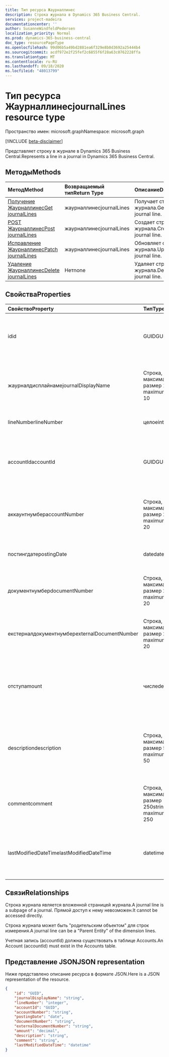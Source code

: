 ```yaml
---
title: Тип ресурса Жаурналлинес
description: Строка журнала в Dynamics 365 Business Central.
services: project-madeira
documentationcenter: ''
author: SusanneWindfeldPedersen
localization_priority: Normal
ms.prod: dynamics-365-business-central
doc_type: resourcePageType
ms.openlocfilehash: 99d06b5a49bd2881ea6f329e8b0d3692a25444b4
ms.sourcegitcommit: acdf972e2f25fef2c6855f6f28a63c0762228ffa
ms.translationtype: MT
ms.contentlocale: ru-RU
ms.lasthandoff: 09/18/2020
ms.locfileid: "48013799"
---
```

# <a name="journallines-resource-type"></a><span data-ttu-id="f85df-103">Тип ресурса Жаурналлинес</span><span class="sxs-lookup"><span data-stu-id="f85df-103">journalLines resource type</span></span>

<span data-ttu-id="f85df-104">Пространство имен: microsoft.graph</span><span class="sxs-lookup"><span data-stu-id="f85df-104">Namespace: microsoft.graph</span></span>

[!INCLUDE [beta-disclaimer](../../includes/beta-disclaimer.md)]

<span data-ttu-id="f85df-105">Представляет строку в журнале в Dynamics 365 Business Central.</span><span class="sxs-lookup"><span data-stu-id="f85df-105">Represents a line in a journal in Dynamics 365 Business Central.</span></span>

## <a name="methods"></a><span data-ttu-id="f85df-106">Методы</span><span class="sxs-lookup"><span data-stu-id="f85df-106">Methods</span></span>

| <span data-ttu-id="f85df-107">Метод</span><span class="sxs-lookup"><span data-stu-id="f85df-107">Method</span></span>                                                    | <span data-ttu-id="f85df-108">Возвращаемый тип</span><span class="sxs-lookup"><span data-stu-id="f85df-108">Return Type</span></span>|<span data-ttu-id="f85df-109">Описание</span><span class="sxs-lookup"><span data-stu-id="f85df-109">Description</span></span>         |
|:----------------------------------------------------------|:-----------|:-------------------|
|[<span data-ttu-id="f85df-110">Получение Жаурналлинес</span><span class="sxs-lookup"><span data-stu-id="f85df-110">Get journalLines</span></span>](../api/dynamics-journalline-get.md)      |<span data-ttu-id="f85df-111">жаурналлинес</span><span class="sxs-lookup"><span data-stu-id="f85df-111">journalLines</span></span>|<span data-ttu-id="f85df-112">Получает строку журнала.</span><span class="sxs-lookup"><span data-stu-id="f85df-112">Gets a journal line.</span></span>   |
|[<span data-ttu-id="f85df-113">POST Жаурналлинес</span><span class="sxs-lookup"><span data-stu-id="f85df-113">Post journalLines</span></span>](../api/dynamics-create-journalline.md)  |<span data-ttu-id="f85df-114">жаурналлинес</span><span class="sxs-lookup"><span data-stu-id="f85df-114">journalLines</span></span>|<span data-ttu-id="f85df-115">Создает строку журнала.</span><span class="sxs-lookup"><span data-stu-id="f85df-115">Creates a journal line.</span></span>|
|[<span data-ttu-id="f85df-116">Исправление Жаурналлинес</span><span class="sxs-lookup"><span data-stu-id="f85df-116">Patch journalLines</span></span>](../api/dynamics-journalline-update.md) |<span data-ttu-id="f85df-117">жаурналлинес</span><span class="sxs-lookup"><span data-stu-id="f85df-117">journalLines</span></span>|<span data-ttu-id="f85df-118">Обновляет строку журнала.</span><span class="sxs-lookup"><span data-stu-id="f85df-118">Updates a journal line.</span></span>|
|[<span data-ttu-id="f85df-119">Удаление Жаурналлинес</span><span class="sxs-lookup"><span data-stu-id="f85df-119">Delete journalLines</span></span>](../api/dynamics-journalline-delete.md)|<span data-ttu-id="f85df-120">Нет</span><span class="sxs-lookup"><span data-stu-id="f85df-120">none</span></span>        |<span data-ttu-id="f85df-121">Удаляет строку журнала.</span><span class="sxs-lookup"><span data-stu-id="f85df-121">Deletes a journal line.</span></span>|

## <a name="properties"></a><span data-ttu-id="f85df-122">Свойства</span><span class="sxs-lookup"><span data-stu-id="f85df-122">Properties</span></span>
| <span data-ttu-id="f85df-123">Свойство</span><span class="sxs-lookup"><span data-stu-id="f85df-123">Property</span></span>             | <span data-ttu-id="f85df-124">Тип</span><span class="sxs-lookup"><span data-stu-id="f85df-124">Type</span></span>                   |<span data-ttu-id="f85df-125">Описание</span><span class="sxs-lookup"><span data-stu-id="f85df-125">Description</span></span>                                                        |
|:---------------------|:-----------------------|:------------------------------------------------------------------|
|<span data-ttu-id="f85df-126">id</span><span class="sxs-lookup"><span data-stu-id="f85df-126">id</span></span>                    |<span data-ttu-id="f85df-127">GUID</span><span class="sxs-lookup"><span data-stu-id="f85df-127">GUID</span></span>                    |<span data-ttu-id="f85df-128">Уникальный идентификатор строки журнала.</span><span class="sxs-lookup"><span data-stu-id="f85df-128">The unique ID of the journal line.</span></span> <span data-ttu-id="f85df-129">Не редактируемые.</span><span class="sxs-lookup"><span data-stu-id="f85df-129">Non-editable.</span></span>                   |
|<span data-ttu-id="f85df-130">жаурналдисплайнаме</span><span class="sxs-lookup"><span data-stu-id="f85df-130">journalDisplayName</span></span>    |<span data-ttu-id="f85df-131">Строка, максимальный размер 10</span><span class="sxs-lookup"><span data-stu-id="f85df-131">string, maximum size 10</span></span> |<span data-ttu-id="f85df-132">Отображаемое имя журнала, к которому относится эта строка.</span><span class="sxs-lookup"><span data-stu-id="f85df-132">The display name of the journal that this line belongs to.</span></span> <span data-ttu-id="f85df-133">Только для чтения.</span><span class="sxs-lookup"><span data-stu-id="f85df-133">Read-Only.</span></span>|
|<span data-ttu-id="f85df-134">lineNumber</span><span class="sxs-lookup"><span data-stu-id="f85df-134">lineNumber</span></span>            |<span data-ttu-id="f85df-135">целое</span><span class="sxs-lookup"><span data-stu-id="f85df-135">integer</span></span>                 |<span data-ttu-id="f85df-136">Номер строки журнала.</span><span class="sxs-lookup"><span data-stu-id="f85df-136">The number of the journal line.</span></span>                                    |
|<span data-ttu-id="f85df-137">accountId</span><span class="sxs-lookup"><span data-stu-id="f85df-137">accountId</span></span>             |<span data-ttu-id="f85df-138">GUID</span><span class="sxs-lookup"><span data-stu-id="f85df-138">GUID</span></span>                    |<span data-ttu-id="f85df-139">Уникальный идентификатор учетной записи, с которой связана строка журнала.</span><span class="sxs-lookup"><span data-stu-id="f85df-139">The unique ID of the account that the journal line is related to.</span></span>  |
|<span data-ttu-id="f85df-140">аккаунтнумбер</span><span class="sxs-lookup"><span data-stu-id="f85df-140">accountNumber</span></span>         |<span data-ttu-id="f85df-141">Строка, максимальный размер 20</span><span class="sxs-lookup"><span data-stu-id="f85df-141">string, maximum size 20</span></span> |<span data-ttu-id="f85df-142">Номер учетной записи, с которой связана строка журнала.</span><span class="sxs-lookup"><span data-stu-id="f85df-142">The number of the account that the journal line is related to.</span></span>     |
|<span data-ttu-id="f85df-143">постингдате</span><span class="sxs-lookup"><span data-stu-id="f85df-143">postingDate</span></span>           |<span data-ttu-id="f85df-144">date</span><span class="sxs-lookup"><span data-stu-id="f85df-144">date</span></span>                    |<span data-ttu-id="f85df-145">Дата, когда строка журнала разносится.</span><span class="sxs-lookup"><span data-stu-id="f85df-145">The date that the journal line is posted.</span></span>                          |
|<span data-ttu-id="f85df-146">документнумбер</span><span class="sxs-lookup"><span data-stu-id="f85df-146">documentNumber</span></span>        |<span data-ttu-id="f85df-147">Строка, максимальный размер 20</span><span class="sxs-lookup"><span data-stu-id="f85df-147">string, maximum size 20</span></span> |<span data-ttu-id="f85df-148">Указывает номер документа для строки журнала.</span><span class="sxs-lookup"><span data-stu-id="f85df-148">Specifies a document number for the journal line.</span></span>                  |
|<span data-ttu-id="f85df-149">екстерналдокументнумбер</span><span class="sxs-lookup"><span data-stu-id="f85df-149">externalDocumentNumber</span></span>|<span data-ttu-id="f85df-150">Строка, максимальный размер 20</span><span class="sxs-lookup"><span data-stu-id="f85df-150">string, maximum size 20</span></span> |<span data-ttu-id="f85df-151">Указывает номер внешнего документа для строки журнала.</span><span class="sxs-lookup"><span data-stu-id="f85df-151">Specifies an external document number for the journal line.</span></span>        |
|<span data-ttu-id="f85df-152">отступ</span><span class="sxs-lookup"><span data-stu-id="f85df-152">amount</span></span>                |<span data-ttu-id="f85df-153">числе</span><span class="sxs-lookup"><span data-stu-id="f85df-153">decimal</span></span>                 |<span data-ttu-id="f85df-154">Указывает общую сумму (включая НДС), из которой состоит строка журнала.</span><span class="sxs-lookup"><span data-stu-id="f85df-154">Specifies the total amount (including VAT) that the journal line consists of.</span></span>|
|<span data-ttu-id="f85df-155">description</span><span class="sxs-lookup"><span data-stu-id="f85df-155">description</span></span>           |<span data-ttu-id="f85df-156">Строка, максимальный размер 50</span><span class="sxs-lookup"><span data-stu-id="f85df-156">string, maximum size 50</span></span> |<span data-ttu-id="f85df-157">Описание строки журнала, предоставленное пользователем или созданным пользователем.</span><span class="sxs-lookup"><span data-stu-id="f85df-157">The description of the journal line, provided by the user or autocreated.</span></span>|
|<span data-ttu-id="f85df-158">comment</span><span class="sxs-lookup"><span data-stu-id="f85df-158">comment</span></span>               |<span data-ttu-id="f85df-159">Строка, максимальный размер 250</span><span class="sxs-lookup"><span data-stu-id="f85df-159">string, maximum size 250</span></span>|<span data-ttu-id="f85df-160">Заданный пользователем комментарий в строке журнала.</span><span class="sxs-lookup"><span data-stu-id="f85df-160">A user specified comment on the journal line.</span></span>                      |
|<span data-ttu-id="f85df-161">lastModifiedDateTime</span><span class="sxs-lookup"><span data-stu-id="f85df-161">lastModifiedDateTime</span></span>  |<span data-ttu-id="f85df-162">datetime</span><span class="sxs-lookup"><span data-stu-id="f85df-162">datetime</span></span>                |<span data-ttu-id="f85df-163">Дата и время последнего изменения строки журнала.</span><span class="sxs-lookup"><span data-stu-id="f85df-163">The last datetime the journal line was modified.</span></span> <span data-ttu-id="f85df-164">Только для чтения.</span><span class="sxs-lookup"><span data-stu-id="f85df-164">Read-Only.</span></span>        |

## <a name="relationships"></a><span data-ttu-id="f85df-165">Связи</span><span class="sxs-lookup"><span data-stu-id="f85df-165">Relationships</span></span>
<span data-ttu-id="f85df-166">Строка журнала является вложенной страницей журнала.</span><span class="sxs-lookup"><span data-stu-id="f85df-166">A journal line is a subpage of a journal.</span></span> <span data-ttu-id="f85df-167">Прямой доступ к нему невозможен.</span><span class="sxs-lookup"><span data-stu-id="f85df-167">It cannot be accessed directly.</span></span>

<span data-ttu-id="f85df-168">Строка журнала может быть "родительским объектом" для строк измерения.</span><span class="sxs-lookup"><span data-stu-id="f85df-168">A journal line can be a "Parent Entity" of the dimension lines.</span></span>

<span data-ttu-id="f85df-169">Учетная запись (accountId) должна существовать в таблице Accounts.</span><span class="sxs-lookup"><span data-stu-id="f85df-169">An Account (accountId) must exist in the Accounts table.</span></span>


## <a name="json-representation"></a><span data-ttu-id="f85df-170">Представление JSON</span><span class="sxs-lookup"><span data-stu-id="f85df-170">JSON representation</span></span>

<span data-ttu-id="f85df-171">Ниже представлено описание ресурса в формате JSON.</span><span class="sxs-lookup"><span data-stu-id="f85df-171">Here is a JSON representation of the resource.</span></span>


```json
{
    "id": "GUID",
    "journalDisplayName": "string",
    "lineNumber": "integer",
    "accountId": "GUID",
    "accountNumber": "string",
    "postingDate": "date",
    "documentNumber": "string",
    "externalDocumentNumber": "string",
    "amount": "decimal",
    "description": "string",
    "comment": "string",
    "lastModifiedDateTime": "datetime"
}
```


